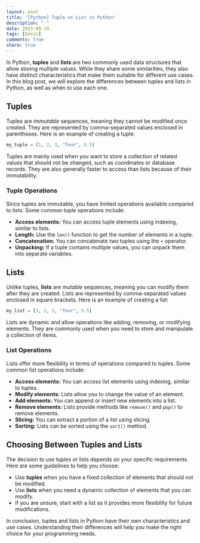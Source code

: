 ```yaml
---
layout: post
title: "[Python] Tuple vs List in Python"
description: " "
date: 2023-09-10
tags: [basic]
comments: true
share: true
---
```


In Python, **tuples** and **lists** are two commonly used data structures that allow storing multiple values. While they share some similarities, they also have distinct characteristics that make them suitable for different use cases. In this blog post, we will explore the differences between tuples and lists in Python, as well as when to use each one.

## Tuples
Tuples are *immutable* sequences, meaning they cannot be modified once created. They are represented by comma-separated values enclosed in parentheses. Here is an example of creating a tuple:

```python
my_tuple = (1, 2, 3, "four", 5.5)
```

Tuples are mainly used when you want to store a collection of related values that should not be changed, such as coordinates or database records. They are also generally faster to access than lists because of their immutability.

### Tuple Operations
Since tuples are immutable, you have limited operations available compared to lists. Some common tuple operations include:

- **Access elements:** You can access tuple elements using indexing, similar to lists.
- **Length:** Use the `len()` function to get the number of elements in a tuple.
- **Concatenation:** You can concatenate two tuples using the `+` operator.
- **Unpacking:** If a tuple contains multiple values, you can unpack them into separate variables.

## Lists
Unlike tuples, **lists** are *mutable* sequences, meaning you can modify them after they are created. Lists are represented by comma-separated values enclosed in square brackets. Here is an example of creating a list:

```python
my_list = [1, 2, 3, "four", 5.5]
```

Lists are dynamic and allow operations like adding, removing, or modifying elements. They are commonly used when you need to store and manipulate a collection of items.

### List Operations
Lists offer more flexibility in terms of operations compared to tuples. Some common list operations include:

- **Access elements:** You can access list elements using indexing, similar to tuples.
- **Modify elements:** Lists allow you to change the value of an element.
- **Add elements:** You can append or insert new elements into a list.
- **Remove elements:** Lists provide methods like `remove()` and `pop()` to remove elements.
- **Slicing:** You can extract a portion of a list using slicing.
- **Sorting:** Lists can be sorted using the `sort()` method.

## Choosing Between Tuples and Lists
The decision to use tuples or lists depends on your specific requirements. Here are some guidelines to help you choose:

- Use **tuples** when you have a fixed collection of elements that should not be modified.
- Use **lists** when you need a dynamic collection of elements that you can modify.
- If you are unsure, start with a list as it provides more flexibility for future modifications.

In conclusion, tuples and lists in Python have their own characteristics and use cases. Understanding their differences will help you make the right choice for your programming needs.